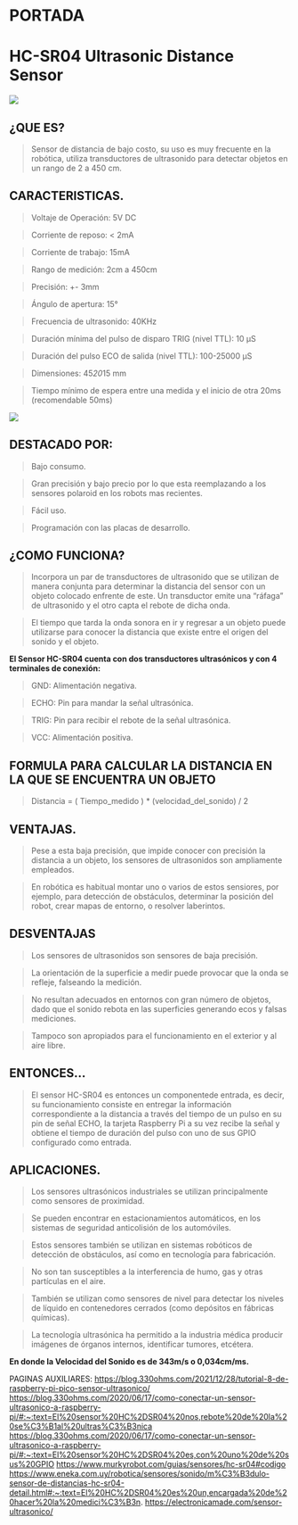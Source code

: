 # PORTADA



# HC-SR04 Ultrasonic Distance Sensor

![](https://m.media-amazon.com/images/I/61PwZuGndiS.jpg)

## ¿QUE ES? 
> Sensor de distancia de bajo costo, su uso es muy frecuente en la robótica, utiliza transductores de ultrasonido para detectar objetos en un rango de 2 a 450 cm.



## CARACTERISTICAS.
> Voltaje de Operación: 5V DC

> Corriente de reposo: < 2mA

> Corriente de trabajo: 15mA

> Rango de medición: 2cm a 450cm

> Precisión: +- 3mm

> Ángulo de apertura: 15°

> Frecuencia de ultrasonido: 40KHz

> Duración mínima del pulso de disparo TRIG (nivel TTL): 10 μS

> Duración del pulso ECO de salida (nivel TTL): 100-25000 μS

> Dimensiones: 45*20*15 mm

> Tiempo mínimo de espera entre una medida y el inicio de otra 20ms (recomendable 50ms)

![](https://sp-ao.shortpixel.ai/client/to_webp,q_glossy,ret_img,w_610/https://electronicamade.com/wp-content/uploads/2020/04/funcionamiento-Ultrasonico-610x471.jpg)

 
 
## DESTACADO POR:
> Bajo consumo.

> Gran precisión y bajo precio por lo que esta reemplazando a los sensores polaroid en los robots mas recientes.

> Fácil uso. 

> Programación con las placas de desarrollo.

## ¿COMO FUNCIONA?
> Incorpora un par de transductores de ultrasonido que se utilizan de manera conjunta para determinar la distancia del sensor con un objeto colocado enfrente de este. 
> Un transductor emite una “ráfaga” de ultrasonido y el otro capta el rebote de dicha onda.

> El tiempo que tarda la onda sonora en ir y regresar a un objeto puede utilizarse para conocer la distancia que existe entre el origen del sonido y el objeto.

<strong> El Sensor HC-SR04 cuenta con dos transductores ultrasónicos y con 4 terminales de conexión: </strong>

> GND: Alimentación negativa. 

> ECHO: Pin para mandar la señal ultrasónica.

> TRIG: Pin para recibir el rebote de la señal ultrasónica. 

> VCC: Alimentación positiva. 

## <strong> FORMULA PARA CALCULAR LA DISTANCIA EN LA QUE SE ENCUENTRA UN OBJETO </strong>
 > Distancia = ( Tiempo_medido ) * (velocidad_del_sonido) / 2
 
 ## VENTAJAS.
> Pese a esta baja precisión, que impide conocer con precisión la distancia a un objeto, los sensores de ultrasonidos son ampliamente empleados. 

> En robótica es habitual montar uno o varios de estos sensiores, por ejemplo, para detección de obstáculos, determinar la posición del robot, crear mapas de entorno, o resolver laberintos.
 
 ## DESVENTAJAS
> Los sensores de ultrasonidos son sensores de baja precisión. 

> La orientación de la superficie a medir puede provocar que la onda se refleje, falseando la medición. 

> No resultan adecuados en entornos con gran número de objetos, dado que el sonido rebota en las superficies generando ecos y falsas mediciones. 

> Tampoco son apropiados para el funcionamiento en el exterior y al aire libre.
 
 ## ENTONCES...
 
> El sensor HC-SR04 es entonces un componentede entrada, es decir, su funcionamiento consiste en entregar la información correspondiente a la distancia a través del tiempo de un pulso en su pin de señal ECHO, la tarjeta Raspberry Pi a su vez recibe la señal y obtiene el tiempo de duración del pulso con uno de sus GPIO configurado como entrada.
 
 ## APLICACIONES.
 > Los sensores ultrasónicos industriales se utilizan principalmente como sensores de proximidad. 
 
 > Se pueden encontrar en estacionamientos automáticos, en los sistemas de seguridad anticolisión de los automóviles. 
 
 > Estos sensores también se utilizan en sistemas robóticos de detección de obstáculos, así como en tecnología para fabricación.
 
 > No son tan susceptibles a la interferencia de humo, gas y otras partículas en el aire. 
 
 > También se utilizan como sensores de nivel para detectar los niveles de líquido en contenedores cerrados (como depósitos en fábricas químicas). 
 
 > La tecnología ultrasónica ha permitido a la industria médica producir imágenes de órganos internos, identificar tumores, etcétera.
 
 <strong> En donde la Velocidad del Sonido es de 343m/s o 0,034cm/ms. </strong>

PAGINAS AUXILIARES:
https://blog.330ohms.com/2021/12/28/tutorial-8-de-raspberry-pi-pico-sensor-ultrasonico/
https://blog.330ohms.com/2020/06/17/como-conectar-un-sensor-ultrasonico-a-raspberry-pi/#:~:text=El%20sensor%20HC%2DSR04%20nos,rebote%20de%20la%20se%C3%B1al%20ultras%C3%B3nica
https://blog.330ohms.com/2020/06/17/como-conectar-un-sensor-ultrasonico-a-raspberry-pi/#:~:text=El%20sensor%20HC%2DSR04%20es,con%20uno%20de%20sus%20GPIO
https://www.murkyrobot.com/guias/sensores/hc-sr04#codigo
https://www.eneka.com.uy/robotica/sensores/sonido/m%C3%B3dulo-sensor-de-distancias-hc-sr04-detail.html#:~:text=El%20HC%2DSR04%20es%20un,encargada%20de%20hacer%20la%20medici%C3%B3n.
https://electronicamade.com/sensor-ultrasonico/

